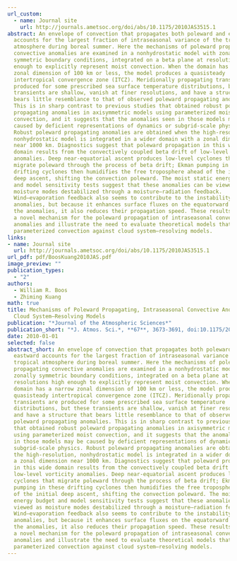 ```yaml
---
url_custom:
  - name: Journal site
    url: http://journals.ametsoc.org/doi/abs/10.1175/2010JAS3515.1
abstract: An envelope of convection that propagates both poleward and eastward
  accounts for the largest fraction of intraseasonal variance of the tropical
  atmosphere during boreal summer. Here the mechanisms of poleward propagating
  convective anomalies are examined in a nonhydrostatic model with zonally
  symmetric boundary conditions, integrated on a beta plane at resolutions high
  enough to explicitly represent moist convection. When the domain has a narrow
  zonal dimension of 100 km or less, the model produces a quasisteady
  intertropical convergence zone (ITCZ). Meridionally propagating transients are
  produced for some prescribed sea surface temperature distributions, but these
  transients are shallow, vanish at finer resolutions, and have a structure that
  bears little resemblance to that of observed poleward propagating anomalies.
  This is in sharp contrast to previous studies that obtained robust poleward
  propagating anomalies in axisymmetric models using parameterized moist
  convection, and it suggests that the anomalies seen in those models may be
  caused by deficient representations of dynamics or subgrid-scale physics.
  Robust poleward propagating anomalies are obtained when the high-resolution,
  nonhydrostatic model is integrated in a wider domain with a zonal dimension
  near 1000 km. Diagnostics suggest that poleward propagation in this wide
  domain results from the convectively coupled beta drift of low-level vorticity
  anomalies. Deep near-equatorial ascent produces low-level cyclones that
  migrate poleward through the process of beta drift; Ekman pumping in these
  drifting cyclones then humidifies the free troposphere ahead of the initial
  deep ascent, shifting the convection poleward. The moist static energy budget
  and model sensitivity tests suggest that these anomalies can be viewed as
  moisture modes destabilized through a moisture–radiation feedback.
  Wind–evaporation feedback also seems to contribute to the instability of these
  anomalies, but because it enhances surface fluxes on the equatorward side of
  the anomalies, it also reduces their propagation speed. These results suggest
  a novel mechanism for the poleward propagation of intraseasonal convective
  anomalies and illustrate the need to evaluate theoretical models that use
  parameterized convection against cloud system–resolving models.
links:
- name: Journal site
  url: http://journals.ametsoc.org/doi/abs/10.1175/2010JAS3515.1
url_pdf: pdf/BoosKuang2010JAS.pdf
image_preview: ""
publication_types:
  - "2"
authors:
  - William R. Boos
  - Zhiming Kuang
math: true
title: Mechanisms of Poleward Propagating, Intraseasonal Convective Anomalies in
  Cloud System–Resolving Models
publication: "*Journal of the Atmospheric Sciences*"
publication_short: "*J. Atmos. Sci.*, **67**, 3673-3691, doi:10.1175/2010JAS3515.1"
date: 2010-01-01
selected: false
abstract_short: An envelope of convection that propagates both poleward and
  eastward accounts for the largest fraction of intraseasonal variance of the
  tropical atmosphere during boreal summer. Here the mechanisms of poleward
  propagating convective anomalies are examined in a nonhydrostatic model with
  zonally symmetric boundary conditions, integrated on a beta plane at
  resolutions high enough to explicitly represent moist convection. When the
  domain has a narrow zonal dimension of 100 km or less, the model produces a
  quasisteady intertropical convergence zone (ITCZ). Meridionally propagating
  transients are produced for some prescribed sea surface temperature
  distributions, but these transients are shallow, vanish at finer resolutions,
  and have a structure that bears little resemblance to that of observed
  poleward propagating anomalies. This is in sharp contrast to previous studies
  that obtained robust poleward propagating anomalies in axisymmetric models
  using parameterized moist convection, and it suggests that the anomalies seen
  in those models may be caused by deficient representations of dynamics or
  subgrid-scale physics. Robust poleward propagating anomalies are obtained when
  the high-resolution, nonhydrostatic model is integrated in a wider domain with
  a zonal dimension near 1000 km. Diagnostics suggest that poleward propagation
  in this wide domain results from the convectively coupled beta drift of
  low-level vorticity anomalies. Deep near-equatorial ascent produces low-level
  cyclones that migrate poleward through the process of beta drift; Ekman
  pumping in these drifting cyclones then humidifies the free troposphere ahead
  of the initial deep ascent, shifting the convection poleward. The moist static
  energy budget and model sensitivity tests suggest that these anomalies can be
  viewed as moisture modes destabilized through a moisture–radiation feedback.
  Wind–evaporation feedback also seems to contribute to the instability of these
  anomalies, but because it enhances surface fluxes on the equatorward side of
  the anomalies, it also reduces their propagation speed. These results suggest
  a novel mechanism for the poleward propagation of intraseasonal convective
  anomalies and illustrate the need to evaluate theoretical models that use
  parameterized convection against cloud system–resolving models.
---
```

